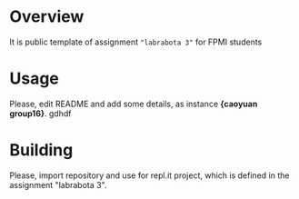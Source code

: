 # Overview

It is public template of assignment `"labrabota 3"` for FPMI students

# Usage

Please, edit README and add some details, as instance **{caoyuan group16}**.
gdhdf
# Building

Please, import repository and use for repl.it project, which is defined in the assignment "labrabota 3".
